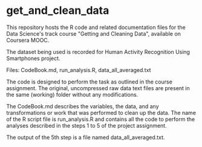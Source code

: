 # get_and_clean_data
This repository hosts the R code and related documentation files for the Data Science's
track course "Getting and Cleaning Data", available on Coursera MOOC.

The dataset being used is recorded for Human Activity Recognition Using Smartphones project.

Files: CodeBook.md, run_analysis.R, data_all_averaged.txt

The code is designed to perform the task as outlined in the course assignment. The original, uncompressed raw data text files are present in the same (working) folder without any modifications.

The CodeBook.md describes the variables, the data, and any transformations or work that was performed to clean up the data.
The name of the R script file is run_analysis.R and contains all the code to perform the analyses described in the steps
1 to 5 of the project assignment.

The output of the 5th step is a file named data_all_averaged.txt.

